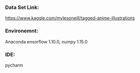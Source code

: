 ### Data Set Link:
https://www.kaggle.com/mylesoneill/tagged-anime-illustrations

### Environemnt:
Anaconda ensorflow 1.10.0, numpy 1.15.0 

### IDE:
pycharm

